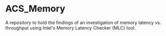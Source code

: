 # ACS_Memory
A repository to hold the findings of an investigation of memory latency vs. throughput using Intel's Memory Latency Checker (MLC) tool.
